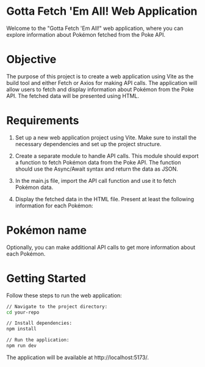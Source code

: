 # Gotta Fetch 'Em All! Web Application

Welcome to the "Gotta Fetch 'Em All!" web application, where you can explore information about Pokémon fetched from the Poke API.

# Objective
The purpose of this project is to create a web application using Vite as the build tool and either Fetch or Axios for making API calls. The application will allow users to fetch and display information about Pokémon from the Poke API. The fetched data will be presented using HTML.

# Requirements
1. Set up a new web application project using Vite. Make sure to install the necessary dependencies and set up the project structure.

2. Create a separate module to handle API calls. This module should export a function to fetch Pokémon data from the Poke API. The function should use the Async/Await syntax and return the data as JSON.

3. In the main.js file, import the API call function and use it to fetch Pokémon data.

4. Display the fetched data in the HTML file. Present at least the following information for each Pokémon:

# Pokémon name
Optionally, you can make additional API calls to get more information about each Pokémon.

# Getting Started
Follow these steps to run the web application:

```bash
// Navigate to the project directory:
cd your-repo

// Install dependencies:
npm install

// Run the application:
npm run dev
```
The application will be available at http://localhost:5173/.
